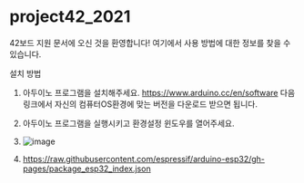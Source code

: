 # project42_2021
42보드 지원 문서에 오신 것을 환영합니다! 여기에서 사용 방법에 대한 정보를 찾을 수 있습니다.

설치 방법
1. 아두이노 프로그램을 설치해주세요. https://www.arduino.cc/en/software 다음 링크에서 자신의 컴퓨터OS환경에 맞는 버전을 다운로드 받으면 됩니다.
2. 아두이노 프로그램을 실행시키고 환경설정 윈도우를 열어주세요.
3. ![image](https://user-images.githubusercontent.com/113105/127854647-e6a15c33-2e30-4120-828a-48a921f55858.png)

4.  https://raw.githubusercontent.com/espressif/arduino-esp32/gh-pages/package_esp32_index.json
